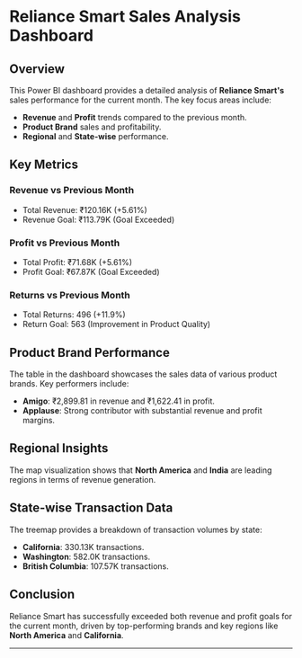 # Reliance Smart Sales Analysis Dashboard

## Overview

This Power BI dashboard provides a detailed analysis of **Reliance Smart's** sales performance for the current month. The key focus areas include:
- **Revenue** and **Profit** trends compared to the previous month.
- **Product Brand** sales and profitability.
- **Regional** and **State-wise** performance.

## Key Metrics

### Revenue vs Previous Month
- Total Revenue: ₹120.16K (+5.61%)
- Revenue Goal: ₹113.79K (Goal Exceeded)

### Profit vs Previous Month
- Total Profit: ₹71.68K (+5.61%)
- Profit Goal: ₹67.87K (Goal Exceeded)

### Returns vs Previous Month
- Total Returns: 496 (+11.9%)
- Return Goal: 563 (Improvement in Product Quality)

## Product Brand Performance

The table in the dashboard showcases the sales data of various product brands. Key performers include:
- **Amigo**: ₹2,899.81 in revenue and ₹1,622.41 in profit.
- **Applause**: Strong contributor with substantial revenue and profit margins.

## Regional Insights

The map visualization shows that **North America** and **India** are leading regions in terms of revenue generation.

## State-wise Transaction Data

The treemap provides a breakdown of transaction volumes by state:
- **California**: 330.13K transactions.
- **Washington**: 582.0K transactions.
- **British Columbia**: 107.57K transactions.

## Conclusion

Reliance Smart has successfully exceeded both revenue and profit goals for the current month, driven by top-performing brands and key regions like **North America** and **California**.

---

